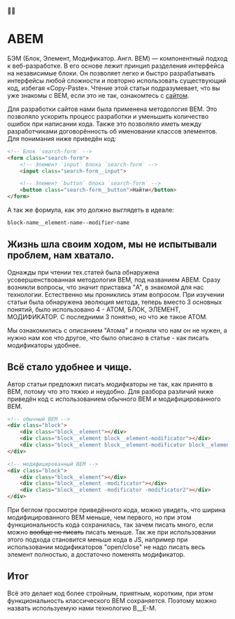 🔧🔨
# ABEM

БЭМ (Блок, Элемент, Модификатор. Англ. BEM) — компонентный подход к веб-разработке. В его основе лежит принцип разделения интерфейса на независимые блоки. Он позволяет легко и быстро разрабатывать интерфейсы любой сложности и повторно использовать существующий код, избегая «Copy-Paste». Чтение этой статьи подразумевает, что вы уже знакомы с BEM, если это не так, ознакомтесь с [сайтом](https://ru.bem.info).

Для разработки сайтов нами была применена методология BEM. Это позволяло ускорить процесс разработки и уменьшить количество ошибок при написании кода. Также это позволяло иметь между разработчиками договорённость об именовании классов элементов. Для понимания ниже приведён код:

```html
<!-- Блок `search-form` -->
<form class="search-form">
    <!-- Элемент `input` блока `search-form` -->
    <input class="search-form__input">

    <!-- Элемент `button` блока `search-form` -->
    <button class="search-form__button">Найти</button>
</form>
```

A так же формула, как это должно выглядеть в идеале:

```html
block-name__element-name--modifier-name
```

## Жизнь шла своим ходом, мы не испытывали проблем, нам хватало.

Однажды при чтении тех.статей была обнаружена усовершенствованная методология BEM, под названием ABEM. Сразу возникли вопросы, что значит приставка "A", в знакомой для нас технологии.
Естественно мы прониклись этим вопросом. При изучении статьи была обнаружена эволюция метода, теперь вместо 3 основных понятий, было использовано 4 - АТОМ, БЛОК, ЭЛЕМЕНТ, МОДИФИКАТОР. С последними 3 понятно, но что же такое АТОМ.

Мы ознакомились с описанием "Атома" и поняли что нам он не нужен, а нужно нам кое что другое, что было описано в статье - как писать модификаторы удобнее.

## Всё стало удобнее и чище.

Автор статьи предложил писать модифкаторы не так, как принято в BEM, потому что это тяжко и неудобно. Для разбора различий ниже приведён код с использованием обычного BEM и модифицированного BEM.
```html
<!-- обычный BEM -->
<div class="block">
	<div class="block__element"></div>
	<div class="block__element block__element-modificator"></div>
	<div class="block__element block__element-modificator block__element-modificator2"></div>
</div>

<!-- модифицированный BEM -->
<div class="block">
	<div class="block__element"></div>
	<div class="block__element -modificator"></div>
	<div class="block__element -modificator -modificator2"></div>
</div>
```

При беглом просмотре приведённого кода, можно увидеть, что ширина модифицированного BEM меньше, чем первого, но при этом функциональность кода сохранилась, так зачем писать много, если можно ~~вообще не писать~~ писать меньше. Так же при использовании этого подхода становится меньше кода в JS, например при использовании модификаторов "open/close" не надо писать весь элемент полностью, а достаточно поменять модификатор.

## Итог
Всё это делает код более стройным, приятным, коротким, при этом функциональность классического BEM сохраняется. Поэтому можно назвать используемую нами технологию B__E-M.
